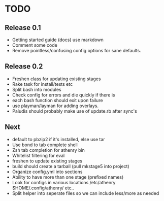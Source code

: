 TODO
=====

Release 0.1
-----------

* Getting started guide (docs) use markdown
* Comment some code
* Remove pointless/confusing config options for sane defaults.

Release 0.2
-----------
* Freshen class for updating existing stages
* Rake task for install/tests etc
* Split bash into modules
* Check config for errors and die quickly if there is
* each bash function should exit upon failure
* use playman/layman for adding overlays. 
* Paludis should probably make use of update.rb after sync's

Next
----
* default to pbzip2 if it's installed, else use tar
* Use bond to tab complete shell
* Zsh tab completion for athenry bin
* Whitelist filtering for eval
* freshen to update existing stages
* build should create a tarball (pull mkstage5 into project)
* Organize config.yml into sections
* Ability to have more than one stage (prefixed names)
* Look for configs in various locations /etc/athenry $HOME/.config/athenry/ etc..
* Split helper into seperate files so we can include less/more as needed
